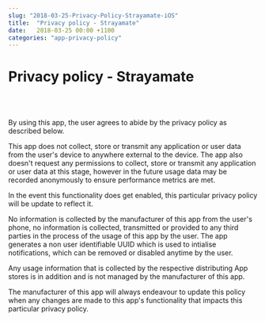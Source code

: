 ```yaml
---
slug: "2018-03-25-Privacy-Policy-Strayamate-iOS"
title:  "Privacy policy - Strayamate"
date:   2018-03-25 00:00 +1100
categories: "app-privacy-policy"
---
```


# Privacy policy - Strayamate
<br/>
<br/>

By using  this app, the user agrees to abide by the privacy policy as described below.

This app does not collect, store or transmit any application or user data from the user's device to anywhere external to the device. The app also doesn't request any permissions to collect, store or transmit any application or user data at this stage, however in the future usage data may be recorded anonymously to ensure performance metrics are met.

In the event this functionality does get enabled, this particular privacy policy will be update to reflect it.

No information is collected by the manufacturer of this app from the user's phone, no information is collected, transmitted or provided to any third parties in the process of the usage of this app by the user. The app generates a non user identifiable UUID which is used to intialise notifications, which can be removed or disabled anytime by the user.

Any usage information that is collected by the respective distributing App stores is in addition and is not managed by the manufacturer of this app.

The manufacturer of this app will always endeavour to update this policy when any changes are made to this app's functionality that impacts this particular privacy policy.
